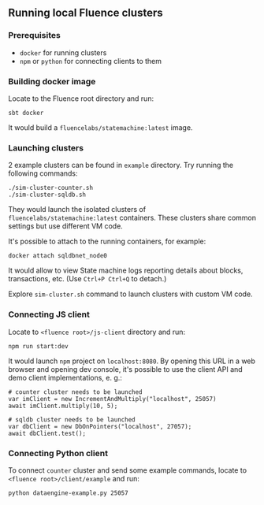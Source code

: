 ## Running local Fluence clusters

### Prerequisites
* `docker` for running clusters
* `npm` or `python` for connecting clients to them

### Building docker image

Locate to the Fluence root directory and run:

```
sbt docker
```

It would build a `fluencelabs/statemachine:latest` image.

### Launching clusters

2 example clusters can be found in `example` directory. Try running the following commands:
```
./sim-cluster-counter.sh
./sim-cluster-sqldb.sh
```

They would launch the isolated clusters of `fluencelabs/statemachine:latest` containers.
These clusters share common settings but use different VM code.  

It's possible to attach to the running containers, for example:
```
docker attach sqldbnet_node0
```

It would allow to view State machine logs reporting details about blocks, transactions, etc. (Use `Ctrl+P Ctrl+Q` to detach.)

Explore `sim-cluster.sh` command to launch clusters with custom VM code. 

### Connecting JS client

Locate to `<fluence root>/js-client` directory and run:

```
npm run start:dev
```

It would launch `npm` project on `localhost:8080`. By opening this URL in a web browser and opening dev console,
it's possible to use the client API and demo client implementations, e. g.:

```
# counter cluster needs to be launched 
var imClient = new IncrementAndMultiply("localhost", 25057)
await imClient.multiply(10, 5);

# sqldb cluster needs to be launched 
var dbClient = new DbOnPointers("localhost", 27057);
await dbClient.test();
```   

### Connecting Python client

To connect `counter` cluster and send some example commands, locate to `<fluence root>/client/example` and run:
```
python dataengine-example.py 25057
```